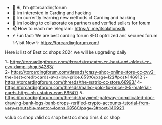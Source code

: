 - 👋 Hi, I’m @torcardingforum
- 👀 I’m interested in Carding and hacking
- 🌱 I’m currently learning new methods of Carding and hacking
- 💞️ I’m looking to collaborate on partners and verified sellers for forum
- 📫 How to reach me telegram : https://t.me/itsolutionsdk
- ⚡ Fun fact: We are best carding forum SEO optmized and secured forum 
✨Visit Now  ✨ https://torcardingforum.com/ 

Here is list of Best cc shops 2024 we will be upgrading daily 

1-  https://torcardingforum.com/threads/rescator-cn-best-and-oldest-cc-cvv-dump-shop.54283/  
2-  https://torcardingforum.com/threads/crazy-shop-online-store-cc-cvv2-the-best-credit-cards-at-a-low-price.65336/page-122#post-146812
3-  https://torcardingforum.com/threads/the-matrix-cc-store.68993/
4-  https://torcardingforum.com/threads/marko-polo-fix-price-0-5-material-cards-https-ohu-status-com.66547/
5-  https://torcardingforum.com/threads/payment-gateway-complicated-doc-drawing-bank-logs-bank-drops-verified-crypto-accounts-tutorial-from-very-reputable-mentor-donna.68560/page-3#post-146923


vclub cc shop 
valid cc shop
best cc shop
sims 4 cc shop
